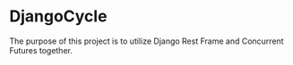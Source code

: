 # DjangoCycle
The purpose of this project is to utilize Django Rest Frame and Concurrent Futures together.
